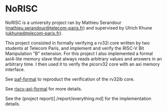 # NoRISC

NoRISC is a university project ran by Mathieu Serandour (mathieu.serandour@telecom-paris.fr) and supervised by Ulrich Khune (ukhune@telecom-paris.fr).

This project consisted in formally verifying a rv32i core written by two students at Telecom Paris, and implement and verify the RISC-V Bit Manipulation "B" extension. For this project I also implemented a formal axi4-lite memory slave that always reads arbitrary values and answers in an arbitrary time. I then used it to verify the picorv32 core with an axi memory interface.


See [paf-formal](./paf-formal/) to reproduct the verification of the rv32ib core. 

See [riscv-axi-formal](riscv-axi-formal) for more details.


See the (project report)[./report/everything.md] for the implementation details.